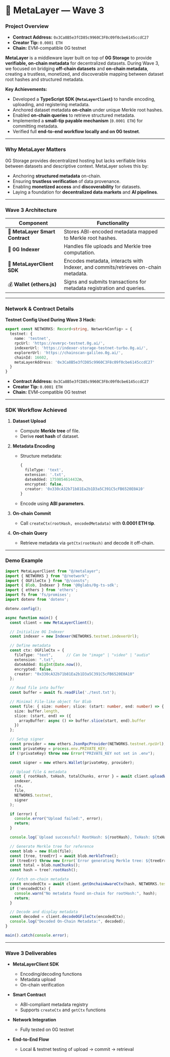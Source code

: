 # 🧠 MetaLayer — Wave 3

### **Project Overview**

* **Contract Address:** `0x3Ca8B5e3fCD85c9960C3F8c09f0cbe6145ccdC27`
* **Creator Tip:** `0.0001 ETH`
* **Chain:** EVM-compatible 0G testnet

**MetaLayer** is a middleware layer built on top of **0G Storage** to provide **verifiable, on-chain metadata** for decentralized datasets. During Wave 3, we focused on bridging **off-chain datasets** and **on-chain metadata**, creating a trustless, monetized, and discoverable mapping between dataset root hashes and structured metadata.

**Key Achievements:**

* Developed a **TypeScript SDK (`MetaLayerClient`)** to handle encoding, uploading, and registering metadata.
* Anchored dataset metadata **on-chain** under unique Merkle root hashes.
* Enabled **on-chain queries** to retrieve structured metadata.
* Implemented a **small-tip payable mechanism** (`0.0001 ETH`) for committing metadata.
* Verified full **end-to-end workflow locally and on 0G testnet**.

---

### **Why MetaLayer Matters**

0G Storage provides decentralized hosting but lacks verifiable links between datasets and descriptive context.
MetaLayer solves this by:

* Anchoring **structured metadata** on-chain.
* Ensuring **trustless verification** of data provenance.
* Enabling **monetized access** and **discoverability** for datasets.
* Laying a foundation for **decentralized data markets** and **AI pipelines**.

---

### **Wave 3 Architecture**

| Component                       | Functionality                                                                      |
| ------------------------------- | ---------------------------------------------------------------------------------- |
| 🧱 **MetaLayer Smart Contract** | Stores ABI-encoded metadata mapped to Merkle root hashes.                          |
| 💾 **0G Indexer**               | Handles file uploads and Merkle tree computation.                                  |
| 🧠 **MetaLayerClient SDK**      | Encodes metadata, interacts with Indexer, and commits/retrieves on-chain metadata. |
| 💰 **Wallet (ethers.js)**       | Signs and submits transactions for metadata registration and queries.              |

---

### **Network & Contract Details**

**Testnet Config Used During Wave 3 Hack:**

```ts
export const NETWORKS: Record<string, NetworkConfig> = {
  testnet: {
    name: 'testnet',
    rpcUrl: 'https://evmrpc-testnet.0g.ai/',
    indexerUrl: 'https://indexer-storage-testnet-turbo.0g.ai/',
    explorerUrl: 'https://chainscan-galileo.0g.ai/',
    chainId: 16602,
    metaLayerAddress: '0x3Ca8B5e3fCD85c9960C3F8c09f0cbe6145ccdC27'
  }
}
```

* **Contract Address:** `0x3Ca8B5e3fCD85c9960C3F8c09f0cbe6145ccdC27`
* **Creator Tip:** `0.0001 ETH`
* **Chain:** EVM-compatible 0G testnet

---

### **SDK Workflow Achieved**

1. **Dataset Upload**

   * Compute **Merkle tree** of file.
   * Derive **root hash** of dataset.

2. **Metadata Encoding**

   * Structure metadata:

     ```ts
     {
       fileType: 'text',
       extension: '.txt',
       dateAdded: 1759854614432n,
       encrypted: false,
       creator: '0x330cA32b71b81Ea2b1D3a5C391C5cFB6520E0A10'
     }
     ```
   * Encode using **ABI parameters**.

3. **On-chain Commit**

   * Call `createCtx(rootHash, encodedMetadata)` with **0.0001 ETH tip**.

4. **On-chain Query**

   * Retrieve metadata via `getCtx(rootHash)` and decode it off-chain.

---

### **Demo Example**

```ts
import MetaLayerClient from "@/metalayer";
import { NETWORKS } from "@/network";
import { OGFileCtx } from "@/consts";
import { Blob, Indexer } from '@0glabs/0g-ts-sdk';
import { ethers } from 'ethers';
import fs from 'fs/promises';
import dotenv from 'dotenv';

dotenv.config();

async function main() {
  const client = new MetaLayerClient();

  // Initialize 0G Indexer
  const indexer = new Indexer(NETWORKS.testnet.indexerUrl);

  // Define metadata
  const ctx: OGFileCtx = {
    fileType: "text",      // Can be "image" | "video" | "audio"
    extension: ".txt",
    dateAdded: BigInt(Date.now()),
    encrypted: false,
    creator: "0x330cA32b71b81Ea2b1D3a5C391C5cFB6520E0A10"
  };

  // Read file into buffer
  const buffer = await fs.readFile('./test.txt');

  // Minimal File-like object for Blob
  const file: { size: number; slice: (start: number, end: number) => { arrayBuffer: () => Promise<ArrayBuffer> } } = {
    size: buffer.length,
    slice: (start, end) => ({
      arrayBuffer: async () => buffer.slice(start, end).buffer
    })
  };

  // Setup signer
  const provider = new ethers.JsonRpcProvider(NETWORKS.testnet.rpcUrl);
  const privateKey = process.env.PRIVATE_KEY;
  if (!privateKey) throw new Error("PRIVATE_KEY not set in .env");

  const signer = new ethers.Wallet(privateKey, provider);

  // Upload file & metadata
  const { rootHash, txHash, totalChunks, error } = await client.uploadWithCtx(
    indexer,
    ctx,
    file,
    NETWORKS.testnet,
    signer
  );

  if (error) {
    console.error("Upload failed:", error);
    return;
  }

  console.log(`Upload successful! RootHash: ${rootHash}, TxHash: ${txHash}, Chunks: ${totalChunks}`);

  // Generate Merkle tree for reference
  const blob = new Blob(file);
  const [tree, treeErr] = await blob.merkleTree();
  if (treeErr) throw new Error(`Error generating Merkle tree: ${treeErr}`);
  const total = blob.numChunks();
  const hash = tree?.rootHash();

  // Fetch on-chain metadata
  const encodedCtx = await client.getOnchainAwareCtx(hash, NETWORKS.testnet, signer);
  if (!encodedCtx) {
    console.warn("No metadata found on-chain for rootHash:", hash);
    return;
  }

  // Decode and display metadata
  const decoded = client.decodeOGFileCtx(encodedCtx);
  console.log("Decoded On-Chain Metadata:", decoded);
}

main().catch(console.error);

```

---

### **Wave 3 Deliverables**

* **MetaLayerClient SDK**

  * Encoding/decoding functions
  * Metadata upload
  * On-chain verification
* **Smart Contract**

  * ABI-compliant metadata registry
  * Supports `createCtx` and `getCtx` functions
* **Network Integration**

  * Fully tested on 0G testnet
* **End-to-End Flow**

  * Local & testnet testing of upload → commit → retrieval


